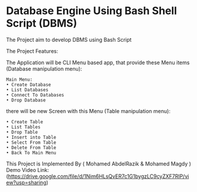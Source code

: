 
# Database Engine Using Bash Shell Script (DBMS)

The Project aim to develop DBMS using Bash Script

The Project Features:

The Application will be CLI Menu based app,
    that provide these Menu items (Database manipulation menu): 
    
    Main Menu:
    • Create Database
    • List Databases
    • Connect To Databases
    • Drop Database

there will be new Screen with this Menu (Table manipulation menu):

    • Create Table
    • List Tables
    • Drop Table
    • Insert into Table
    • Select From Table
    • Delete From Table
    • Back To Main Menu

This Project is Implemented By ( Mohamed AbdelRazik & Mohamed Magdy )
Demo Video Link: (https://drive.google.com/file/d/1Nim6HLsQvER7c1G1bygzLC9cyZXF7RlP/view?usp=sharing)
